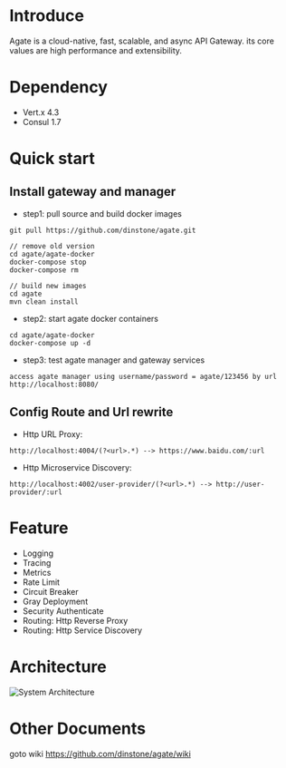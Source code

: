 # Introduce

Agate is a cloud-native, fast, scalable, and async API Gateway. its core values are high performance and extensibility.

# Dependency

- Vert.x 4.3
- Consul 1.7

# Quick start

## Install gateway and manager 

- step1: pull source and build docker images

```shell
git pull https://github.com/dinstone/agate.git

// remove old version
cd agate/agate-docker
docker-compose stop
docker-compose rm

// build new images
cd agate
mvn clean install
```

- step2: start agate docker containers

```shell
cd agate/agate-docker
docker-compose up -d
```

- step3: test agate manager and gateway services

```shell
access agate manager using username/password = agate/123456 by url http://localhost:8080/	
```

## Config Route and Url rewrite

- Http URL Proxy:

```shell
http://localhost:4004/(?<url>.*) --> https://www.baidu.com/:url
```

- Http Microservice Discovery: 

```shell
http://localhost:4002/user-provider/(?<url>.*) --> http://user-provider/:url
```

# Feature

- Logging
- Tracing
- Metrics
- Rate Limit
- Circuit Breaker
- Gray Deployment
- Security Authenticate
- Routing: Http Reverse Proxy
- Routing: Http Service Discovery

# Architecture

![System Architecture](https://github.com/dinstone/agate/wiki/imgs/arch00.png)

# Other Documents

goto wiki https://github.com/dinstone/agate/wiki
